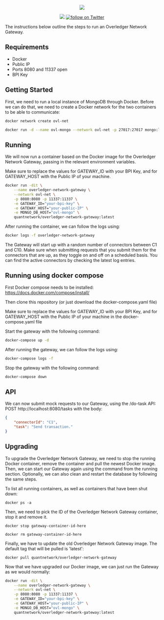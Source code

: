 <p align="center">
    <img src="resources/overledger-network.png">
</p>
<p align="center">
    <a href="https://github.com/quantnetwork/overledger-network-gateway/releases" alt="Releases">
        <img src="https://img.shields.io/github/v/release/quantnetwork/overledger-network-gateway?include_prereleases" /></a>
    <a href="https://twitter.com/intent/follow?screen_name=quant_network">
        <img src="https://img.shields.io/twitter/follow/quant_network?style=social"
            alt="follow on Twitter"></a>
</p>

The instructions below outline the steps to run an Overledger Network Gateway.

## Requirements
- Docker
- Public IP
- Ports 8080 and 11337 open
- BPI Key

## Getting Started
First, we need to run a local instance of MongoDB through Docker. Before we can do that, we need to create a Docker network for the two containers to be able to communicate:
```sh
docker network create ovl-net
```
```sh
docker run -d --name ovl-mongo --network ovl-net -p 27017:27017 mongo:latest
```

## Running

We will now run a container based on the Docker image for the Overledger Network Gateway, passing in the relevant environment variables.

Make sure to replace the values for GATEWAY_ID with your BPI Key, and for GATEWAY_HOST with the Public IP of your machine.

```sh
docker run -dit \
    --name overledger-network-gateway \
    --network ovl-net \
    -p 8080:8080 -p 11337:11337 \
    -e GATEWAY_ID="your-bpi-key" \
    -e GATEWAY_HOST="your-public-IP" \
    -e MONGO_DB_HOST="ovl-mongo" \
    quantnetwork/overledger-network-gateway:latest
```


After running the container, we can follow the logs using:
```sh
docker logs -f overledger-network-gateway
```

The Gateway will start up with a random number of connectors between C1 and C10.
Make sure when submitting requests that you submit them for the connectors that are up, as they toggle on and off on a scheduled basis. You can find the active connectors by checking the latest log entries.

## Running using docker compose


First Docker compose needs to be installed: https://docs.docker.com/compose/install/

Then clone this repository (or just download the docker-compose.yaml file)

Make sure to replace the values for GATEWAY_ID with your BPI Key, and for GATEWAY_HOST with the Public IP of your machine
in the docker-compose.yaml file


Start the gateway with the following command:

```sh
docker-compose up -d
```

After running the gateway, we can follow the logs using:
```sh
docker-compose logs -f
```

Stop the gateway with the following command:

```sh
docker-compose down 
```



## API

We can now submit mock requests to our Gateway, using the /do-task API:
POST http://localhost:8080/tasks
with the body:
```json
{
	"connectorId": "C1",
	"task": "Send transaction."
}
```


## Upgrading

To upgrade the Overledger Network Gateway, we need to stop the running Docker container, remove the container and pull the newest Docker image. Then, we can start our Gateway again using the command from the running section. Optionally, we can also clean and restart the database by following the same steps.

To list all running containers, as well as containers that have been shut down:

```
docker ps -a
```

Then, we need to pick the ID of the Overledger Network Gateway container, stop it and remove it.

```
docker stop gateway-container-id-here
```

```
docker rm gateway-container-id-here
```

Finally, we have to update the old Overledger Network Gateway image. The default tag that will be pulled is 'latest':

```
docker pull quantnetwork/overledger-network-gateway
```

Now that we have upgraded our Docker image, we can just run the Gateway as we would normally:

```sh
docker run -dit \
    --name overledger-network-gateway \
    --network ovl-net \
    -p 8080:8080 -p 11337:11337 \
    -e GATEWAY_ID="your-bpi-key" \
    -e GATEWAY_HOST="your-public-IP" \
    -e MONGO_DB_HOST="ovl-mongo" \
    quantnetwork/overledger-network-gateway:latest
```

